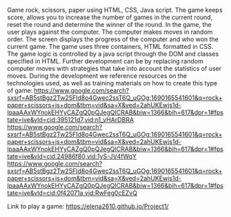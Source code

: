 Game rock, scissors, paper using HTML, CSS, Java script. The game keeps score, allows you to increase the number of games in the current round, reset the round and determine the winner of the round. In the game, the user plays against the computer. The computer makes moves in random order. The screen displays the progress of the computer and who won the current game.
The game uses three containers, HTML formatted in CSS. The game logic is controlled by a java script through the DOM and classes specified in HTML.
Further development can be by replacing random computer moves with strategies that take into account the statistics of user moves.
During the development we reference resources on the technologies used, as well as training materials on how to create this type of game:
https://www.google.com/search?sxsrf=AB5stBgz2Tw25FId8o4Gwec2ssT6Q_uGOg:1690165541601&q=rock+paper+scissors+js+dom&tbm=vid&sa=X&ved=2ahUKEwjs1d-lpaaAAxWYnokEHYyCAZgQ0pQJegQICRAB&biw=1366&bih=617&dpr=1#fpstate=ive&vld=cid:395121d7,vid:n1_vHArDBRA
https://www.google.com/search?sxsrf=AB5stBgz2Tw25FId8o4Gwec2ssT6Q_uGOg:1690165541601&q=rock+paper+scissors+js+dom&tbm=vid&sa=X&ved=2ahUKEwjs1d-lpaaAAxWYnokEHYyCAZgQ0pQJegQICRAB&biw=1366&bih=617&dpr=1#fpstate=ive&vld=cid:24986f80,vid:1yS-JV4fWqY
https://www.google.com/search?sxsrf=AB5stBgz2Tw25FId8o4Gwec2ssT6Q_uGOg:1690165541601&q=rock+paper+scissors+js+dom&tbm=vid&sa=X&ved=2ahUKEwjs1d-lpaaAAxWYnokEHYyCAZgQ0pQJegQICRAB&biw=1366&bih=617&dpr=1#fpstate=ive&vld=cid:0f42071a,vid:RwFeg0cEZvQ


Link to play a game:
https://elena2610.github.io/Project1/
